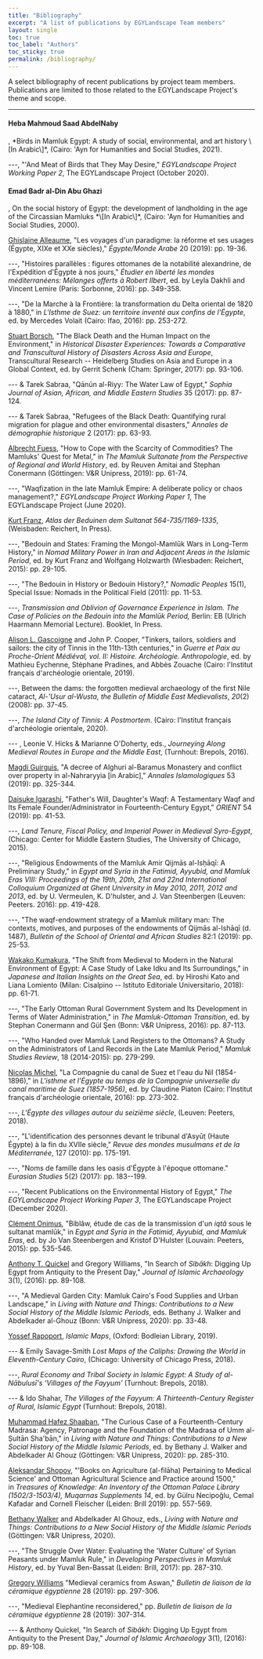 ```yaml
---
title: "Bibliography"
excerpt: "A list of publications by EGYLandscape Team members"
layout: single
toc: true
toc_label: "Authors"
toc_sticky: true
permalink: /bibliography/
---
```


A select bibliography of recent publications by project team members. Publications are limited to those related to the EGYLandscape Project's theme and scope.

<hr />

<h4 href="https://www.egylandscape.org/members/HebaSaadAbdelnaby/">Heba Mahmoud Saad AbdelNaby</h4>, *Birds in Mamluk Egypt: A study of social, environmental, and art history \[In Arabic\]*, (Cairo: 'Ayn for Humanities and Social Studies, 2021).

---, "'And Meat of Birds that They May Desire," *EGYLandscape Project Working Paper 2*, The EGYLandscape Project (October 2020).

<h4 href="https://www.egylandscape.org/members/EmadAbuGhazi/">Emad Badr al-Din Abu Ghazi</h4>, On the social history of Egypt: the development of landholding in the age of the Circassian Mamluks *\[In
Arabic\]*, (Cairo: 'Ayn for Humanities and Social Studies, 2000).

[Ghislaine Alleaume](https://www.egylandscape.org/members/GhislaineAlleaume/), "Les voyages d'un paradigme: la réforme et ses usages (Égypte, XIXe et XXe siècles)," *Égypte/Monde Arabe* 20 (2019): pp. 19-36.

---, "Histoires parallèles : figures ottomanes de la notabilité alexandrine, de l'Expédition d'Égypte à nos jours," *Étudier en liberté les mondes méditerranéens: Mélanges offerts à Robert Ilbert*, ed. by Leyla Dakhli and Vincent Lemire (Paris: Sorbonne, 2016): pp. 349-358.

---, "De la Marche à la Frontière: la transformation du Delta oriental de 1820 à 1880," in *L'Isthme de Suez: un territoire inventé aux confins de l'Égypte*, ed. by Mercedes Volait (Cairo: Ifao, 2016): pp. 253-272.

[Stuart Borsch](https://www.egylandscape.org/members/StuartBorsch/), "The Black Death and the Human Impact on the Environment," in *Historical Disaster Experiences: Towards a Comparative and Transcultural History of Disasters Across Asia and Europe*, Transcultural Research -- Heidelberg Studies on Asia and Europe in a
Global Context, ed. by Gerrit Schenk (Cham: Springer, 2017): pp. 93-106.

--- & Tarek Sabraa, "Qānūn al-Riyy: The Water Law of Egypt," *Sophia Journal of Asian, African, and Middle Eastern Studies* 35
(2017): pp. 87-124.

--- & Tarek Sabraa, "Refugees of the Black Death: Quantifying rural migration for plague and other environmental disasters," *Annales de démographie historique* 2 (2017): pp. 63-93.

[Albrecht Fuess](https://www.egylandscape.org/members/AlbrechtFuess/), "How to Cope with the Scarcity of Commodities? The Mamluks' Quest for Metal," in *The Mamluk Sultanate from the Perspective of Regional and World History*, ed. by Reuven Amitai and Stephan Conermann (Göttingen: V&R Unipress, 2019): pp. 61-74.

---, "Waqfization in the late Mamluk Empire: A deliberate policy or chaos management?," *EGYLandscape Project Working Paper 1*, The EGYLandscape Project (June 2020).

[Kurt Franz](https://www.egylandscape.org/members/KurtFranz/), *Atlas der Beduinen dem Sultanat 564-735/1169-1335*, (Weisbaden: Reichert, In Press).

---, "Bedouin and States: Framing the Mongol-Mamlūk Wars in Long-Term History," in *Nomad Military Power in Iran and Adjacent Areas in the Islamic Period*, ed. by Kurt Franz and Wolfgang Holzwarth (Wiesbaden: Reichert, 2015): pp. 29-105.

---, "The Bedouin in History or Bedouin History?," *Nomadic Peoples* 15(1), Special Issue: Nomads in the Political Field (2011): pp. 11-53.

---, *Transmission and Oblivion of Governance Experience in Islam. The Case of Policies on the Bedouin into the Mamlūk Period,* Berlin: EB (Ulrich Haarmann Memorial Lecture). Booklet, In Press.

[Alison L. Gascoigne](https://www.egylandscape.org/members/AlisonGascoigne/) and John P. Cooper, "Tinkers, tailors, soldiers and sailors: the city of Tinnis in the 11th-13th centuries," in *Guerre et Paix au Proche-Orient Médiéval, vol. II: Histoire. Archéologie. Anthropologie*, ed. by Mathieu Eychenne, Stéphane Pradines, and Abbès Zouache (Cairo: l\'Institut français d\'archéologie orientale, 2019).

---, Between the dams: the forgotten medieval archaeology of the first Nile cataract, *Al-'Usur al-Wusta, the Bulletin of Middle East Medievalists*, *20*(2) (2008): pp. 37-45.

---, *The Island City of Tinnis: A Postmortem*. (Cairo: l\'Institut français d\'archéologie orientale, 2020).

--- , Leonie V. Hicks & Marianne O'Doherty, eds., *Journeying Along Medieval Routes in Europe and the Middle East*, (Turnhout: Brepols, 2016).

[Magdi Guirguis](https://www.egylandscape.org/members/MagdiGuirguis/), "A decree of Alghuri al-Baramus Monastery and conflict
over property in al-Nahraryyia \[in Arabic\]," *Annales Islamologiques*
53 (2019): pp. 325-344.

[Daisuke Igarashi](https://www.egylandscape.org/members/DaisukeIgarashi/), "Father's Will, Daughter's Waqf: A Testamentary Waqf and Its Female Founder/Administrator in Fourteenth-Century Egypt," *ORIENT* 54 (2019): pp. 41-53.

---, *Land Tenure, Fiscal Policy, and Imperial Power in Medieval Syro-Egypt*, (Chicago: Center for Middle Eastern Studies, The University of Chicago, 2015).

---, "Religious Endowments of the Mamluk Amir Qijmās al-Isḥāqī: A Preliminary Study," in *Egypt and Syria in the Fatimid, Ayyubid, and Mamluk Eras VIII: Proceedings of the 19th, 20th, 21st and 22nd International Colloquium Organized at Ghent University in May 2010, 2011, 2012 and 2013*, ed. by U. Vermeulen, K. D'hulster, and J. Van Steenbergen (Leuven: Peeters. 2016): pp. 419-428.

---, "The waqf-endowment strategy of a Mamluk military man: The contexts, motives, and purposes of the endowments of Qijmās al-Ishāqī (d. 1487), *Bulletin of the School of Oriental and African Studies* 82:1 (2019): pp. 25-53.

[Wakako Kumakura](https://www.egylandscape.org/members/WakakoKumakura/), "The Shift from Medieval to Modern in the Natural Environment of Egypt: A Case Study of Lake Idku and Its Surroundings," in *Japanese and Italian Insights on the Great Sea*, ed. by Hiroshi Kato and Liana Lomiento (Milan: Cisalpino -- Istituto Editoriale Universitario, 2018): pp. 61-71.

---, "The Early Ottoman Rural Government System and Its Development in Terms of Water Administration," in *The Mamluk-Ottoman Transition*, ed. by Stephan Conermann and Gül Şen (Bonn: V&R Unipress, 2016): pp. 87-113.

---, "Who Handed over Mamluk Land Registers to the Ottomans?
A Study on the Administrators of Land Records in the Late Mamluk
Period," *Mamluk Studies Review*, 18 (2014-2015): pp. 279-299.

[Nicolas Michel](https://www.egylandscape.org/members/NicolasMichel/), "La Compagnie du canal de Suez et l'eau du Nil (1854-1896)," in *L'isthme et l'Égypte au temps de la Compagnie universelle du canal maritime de Suez (1857-1956)*, ed. by Claudine Piaton (Cairo: l\'Institut français d\'archéologie orientale, 2016): pp.
273-302.

---, *L\'Égypte des villages autour du seizième siècle*, (Leuven: Peeters, 2018).

---, "L'identification des personnes devant le tribunal d'Asyūṭ (Haute Égypte) à la fin du XVIIe siècle," *Revue des mondes musulmans et de la Méditerranée*, 127 (2010): pp. 175-191.

---, "Noms de famille dans les oasis d'Égypte à l'époque ottomane." *Eurasian Studies* 5(2) (2017): pp. 183--199.

---, "Recent Publications on the Environmental History of Egypt," *The EGYLandscape Project* *Working Paper 3*, The EGYLandscape Project (December 2020).

[Clément Onimus](https://www.egylandscape.org/members/ClementOnimus/), "Biblâw, étude de cas de la transmission d'un *iqtâ* sous le sultanat mamlūk," in *Egypt and Syria in the Fatimid, Ayyubid, and Mamluk Eras*, ed. by Jo Van Steenbergen and Kristof D'Hulster (Louvain: Peeters, 2015): pp. 535-546.

[Anthony T. Quickel](https://www.egylandscape.org/members/AnthonyQuickel/) and Gregory Williams, "In Search of *Sibākh*: Digging Up Egypt from Antiquity to the Present Day," *Journal of Islamic Archaeology* 3(1), (2016): pp. 89-108.

---, "A Medieval Garden City: Mamluk Cairo's Food Supplies and Urban Landscape," in *Living with Nature and Things: Contributions to a New Social History of the Middle Islamic Periods*, eds. Bethany J. Walker and Abdelkader al-Ghouz (Bonn: V&R Unipress, 2020): pp. 33-48.

[Yossef Rapoport](https://www.egylandscape.org/members/YossefRapoport/), *Islamic Maps*, (Oxford: Bodleian Library, 2019).

--- &  Emily Savage-Smith *Lost Maps of the Caliphs: Drawing the World in Eleventh-Century Cairo*, (Chicago: University of Chicago Press, 2018).

---, *Rural Economy and Tribal Society in Islamic Egypt: A Study of al-Nābulusī's 'Villages of the* *Fayyum'* (Turnhout: Brepols, 2018).

--- &  Ido Shahar, *The Villages of the Fayyum: A Thirteenth-Century Register of Rural, Islamic Egypt* (Turnhout: Brepols, 2018).

[Muhammad Hafez Shaaban](https://www.egylandscape.org/members/MuhammadShaaban/), "The Curious Case of a Fourteenth-Century Madrasa: Agency, Patronage and the Foundation of the Madrasa of Umm al-Ṣultān Sha'bān," in *Living with Nature and Things: Contributions to a New Social History of the Middle Islamic Periods*, ed. by Bethany J. Walker and Abdelkader Al Ghouz (Göttingen: V&R Unipress, 2020): pp. 285-310.

[Aleksandar Shopov](https://www.egylandscape.org/members/AleksandarShopov/), "'Books on Agriculture (al-filāha) Pertaining to Medical Science' and Ottoman Agricultural Science and Practice around 1500," in *Treasures of Knowledge: An Inventory of the Ottoman Palace Library (1502/3-1503/4), Muqarnas Supplements 14*, ed. by Gülru Necipoğlu, Cemal Kafadar and Cornell Fleischer (Leiden: Brill 2019): pp. 557-569.

[Bethany Walker](https://www.egylandscape.org/members/BethanyWalker/) and Abdelkader Al Ghouz, eds., *Living with Nature and Things: Contributions to a New Social History of the Middle Islamic Periods* (Göttingen: V&R Unipress, 2020).

---, "The Struggle Over Water: Evaluating the 'Water Culture' of Syrian Peasants under Mamluk Rule," in *Developing Perspectives in Mamluk History*, ed. by Yuval Ben-Bassat (Leiden: Brill, 2017): pp. 287-310.

[Gregory Williams](https://www.egylandscape.org/members/GregoryWilliams/) "Medieval ceramics from Aswan," *Bulletin de liaison de la céramique égyptienne* 28 (2019): pp. 297-306.

---, "Medieval Elephantine reconsidered," pp. *Bulletin de liaison de la céramique égyptienne* 28 (2019): 307-314.

--- & Anthony Quickel, "In Search of *Sibākh*: Digging Up Egypt from Antiquity to the Present Day," *Journal of Islamic Archaeology* 3(1), (2016): pp. 89-108.
